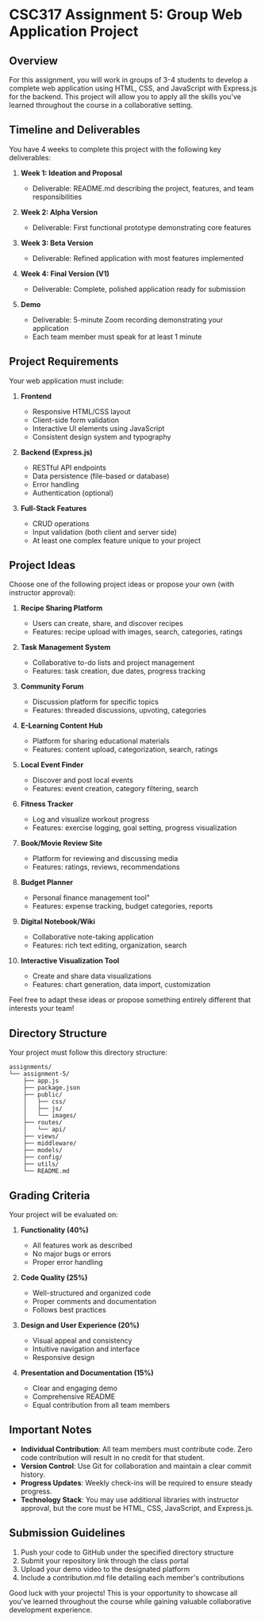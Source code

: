 # CSC317 Assignment 5: Group Web Application Project

## Overview

For this assignment, you will work in groups of 3-4 students to develop a complete web application using HTML, CSS, and JavaScript with Express.js for the backend. This project will allow you to apply all the skills you've learned throughout the course in a collaborative setting.

## Timeline and Deliverables

You have 4 weeks to complete this project with the following key deliverables:

1. **Week 1: Ideation and Proposal**
   - Deliverable: README.md describing the project, features, and team responsibilities

2. **Week 2: Alpha Version**
   - Deliverable: First functional prototype demonstrating core features

3. **Week 3: Beta Version**
   - Deliverable: Refined application with most features implemented

4. **Week 4: Final Version (V1)**
   - Deliverable: Complete, polished application ready for submission

5. **Demo**
   - Deliverable: 5-minute Zoom recording demonstrating your application
   - Each team member must speak for at least 1 minute

## Project Requirements

Your web application must include:

1. **Frontend**
   - Responsive HTML/CSS layout
   - Client-side form validation
   - Interactive UI elements using JavaScript
   - Consistent design system and typography

2. **Backend (Express.js)**
   - RESTful API endpoints
   - Data persistence (file-based or database)
   - Error handling
   - Authentication (optional)

3. **Full-Stack Features**
   - CRUD operations
   - Input validation (both client and server side)
   - At least one complex feature unique to your project

## Project Ideas

Choose one of the following project ideas or propose your own (with instructor approval):

1. **Recipe Sharing Platform**
   - Users can create, share, and discover recipes
   - Features: recipe upload with images, search, categories, ratings

2. **Task Management System**
   - Collaborative to-do lists and project management
   - Features: task creation, due dates, progress tracking

3. **Community Forum**
   - Discussion platform for specific topics
   - Features: threaded discussions, upvoting, categories

4. **E-Learning Content Hub**
   - Platform for sharing educational materials
   - Features: content upload, categorization, search, ratings

5. **Local Event Finder**
   - Discover and post local events
   - Features: event creation, category filtering, search

6. **Fitness Tracker**
   - Log and visualize workout progress
   - Features: exercise logging, goal setting, progress visualization

7. **Book/Movie Review Site**
   - Platform for reviewing and discussing media
   - Features: ratings, reviews, recommendations

8. **Budget Planner**
   - Personal finance management tool"
   - Features: expense tracking, budget categories, reports

9. **Digital Notebook/Wiki**
   - Collaborative note-taking application
   - Features: rich text editing, organization, search

10. **Interactive Visualization Tool**
    - Create and share data visualizations
    - Features: chart generation, data import, customization

Feel free to adapt these ideas or propose something entirely different that interests your team!

## Directory Structure

Your project must follow this directory structure:

```
assignments/
└── assignment-5/
    ├── app.js
    ├── package.json
    ├── public/
    │   ├── css/
    │   ├── js/
    │   └── images/
    ├── routes/
    │   └── api/
    ├── views/
    ├── middleware/
    ├── models/
    ├── config/
    ├── utils/
    └── README.md
```

## Grading Criteria

Your project will be evaluated on:

1. **Functionality (40%)**
   - All features work as described
   - No major bugs or errors
   - Proper error handling

2. **Code Quality (25%)**
   - Well-structured and organized code
   - Proper comments and documentation
   - Follows best practices

3. **Design and User Experience (20%)**
   - Visual appeal and consistency
   - Intuitive navigation and interface
   - Responsive design

4. **Presentation and Documentation (15%)**
   - Clear and engaging demo
   - Comprehensive README
   - Equal contribution from all team members

## Important Notes

- **Individual Contribution**: All team members must contribute code. Zero code contribution will result in no credit for that student.
- **Version Control**: Use Git for collaboration and maintain a clear commit history.
- **Progress Updates**: Weekly check-ins will be required to ensure steady progress.
- **Technology Stack**: You may use additional libraries with instructor approval, but the core must be HTML, CSS, JavaScript, and Express.js.

## Submission Guidelines

1. Push your code to GitHub under the specified directory structure
2. Submit your repository link through the class portal
3. Upload your demo video to the designated platform
4. Include a contribution.md file detailing each member's contributions

Good luck with your projects! This is your opportunity to showcase all you've learned throughout the course while gaining valuable collaborative development experience.